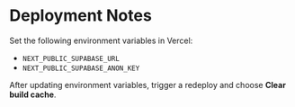 # Deployment Notes

Set the following environment variables in Vercel:

- `NEXT_PUBLIC_SUPABASE_URL`
- `NEXT_PUBLIC_SUPABASE_ANON_KEY`

After updating environment variables, trigger a redeploy and choose **Clear build cache**.

